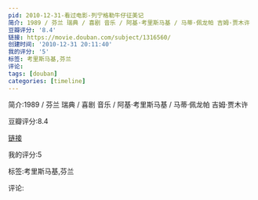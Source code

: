 ```yaml
---
pid: 2010-12-31-看过电影-列宁格勒牛仔征美记
简介: 1989 / 芬兰 瑞典 / 喜剧 音乐 / 阿基·考里斯马基 / 马蒂·佩龙帕 吉姆·贾木许
豆瓣评分: '8.4'
链接: https://movie.douban.com/subject/1316560/
创建时间: '2010-12-31 20:11:40'
我的评分: '5'
标签: 考里斯马基,芬兰
评论:
tags: [douban]
categories: [timeline]
---
```

简介:1989 / 芬兰 瑞典 / 喜剧 音乐 / 阿基·考里斯马基 / 马蒂·佩龙帕 吉姆·贾木许

豆瓣评分:8.4

[链接](https://movie.douban.com/subject/1316560/)

我的评分:5

标签:考里斯马基,芬兰

评论:

